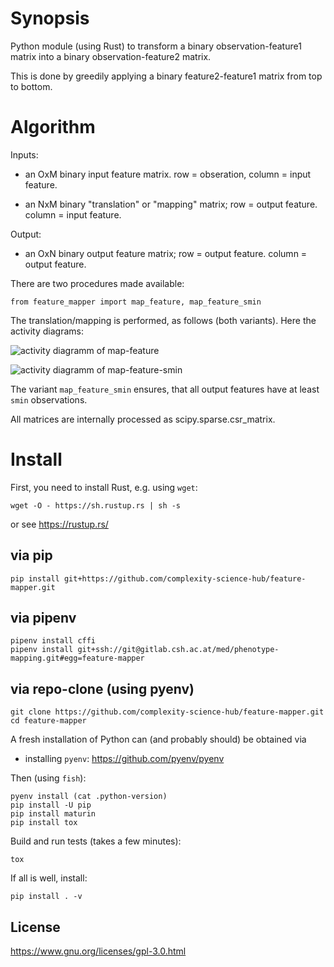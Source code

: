 # Synopsis

Python module (using Rust) to transform a binary observation-feature1
matrix into a binary observation-feature2 matrix.

This is done by greedily applying a binary feature2-feature1 matrix
from top to bottom.


# Algorithm

Inputs:

* an OxM binary input feature matrix.
  row = obseration, column = input feature.

* an NxM binary "translation" or "mapping" matrix;
  row = output feature.  column = input feature.
  
Output:

* an OxN binary output feature matrix;
  row = output feature.  column = output feature.

There are two procedures made available:

    from feature_mapper import map_feature, map_feature_smin

The translation/mapping is performed, as follows (both variants).
Here the activity diagrams:

![activity diagramm of map-feature](docs/feature-mapping-activity-0.png)

![activity diagramm of map-feature-smin](docs/feature-mapping-activity-1.png)

The variant `map_feature_smin` ensures, that all output features have
at least `smin` observations.

All matrices are internally processed as scipy.sparse.csr_matrix.


# Install

First, you need to install Rust, e.g. using `wget`:

    wget -O - https://sh.rustup.rs | sh -s
    
or see https://rustup.rs/


## via pip

    pip install git+https://github.com/complexity-science-hub/feature-mapper.git


## via pipenv

    pipenv install cffi
    pipenv install git+ssh://git@gitlab.csh.ac.at/med/phenotype-mapping.git#egg=feature-mapper


## via repo-clone (using pyenv)

    git clone https://github.com/complexity-science-hub/feature-mapper.git
    cd feature-mapper
    
A fresh installation of Python can (and probably should) be obtained via

* installing `pyenv`: https://github.com/pyenv/pyenv

Then (using `fish`):

    pyenv install (cat .python-version)
    pip install -U pip
    pip install maturin
    pip install tox

Build and run tests (takes a few minutes):

    tox
    
If all is well, install:

    pip install . -v


## License

https://www.gnu.org/licenses/gpl-3.0.html

